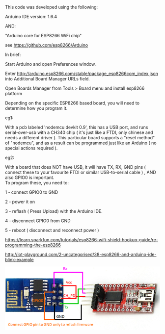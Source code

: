 This code was developed using the following: 

Arduino IDE version: 1.6.4

AND:

"Arduino core for ESP8266 WiFi chip" 

see https://github.com/esp8266/Arduino

In brief:  

Start Arduino and open Preferences window. 

Enter http://arduino.esp8266.com/stable/package_esp8266com_index.json into Additional Board Manager URLs field.

Open Boards Manager from Tools > Board menu and install esp8266 platform



Depending on the specific ESP8266 based board, you will need to determine how you program it.    

eg1: 

With a pcb labeled 'nodemcu devkit 0.9', this has a USB port, and runs serial-over-usb with a CH340 chip ( it's just like a FTDI, only chinese and needs a different driver ). 
This particular board supports a "reset method" of "nodemcu", and as a result can be programmed just like an Arduino ( no special actions required ).

eg2: 

With a board that does NOT have USB, it will have TX, RX, GND pins ( connect these to your favourite FTDI or similar USB-to-serial cable ) , AND also GPIO0 is important.   
To program these, you need to:

1 - connect GPIO0 to GND

2 - power it on

3 - reflash ( Press Upload) with the Arduino IDE.

4 - disconnect GPIO0 from GND

5 - reboot ( disconnect and reconnect power ) 


https://learn.sparkfun.com/tutorials/esp8266-wifi-shield-hookup-guide/re-programming-the-esp8266

http://iot-playground.com/2-uncategorised/38-esp8266-and-arduino-ide-blink-example


![How to wire the Classic ESP8266](/web/esp8266-reflash.png?raw=true "How to wire the Classic ESP8266")


